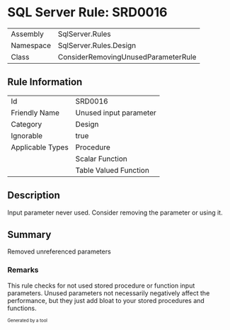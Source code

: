 ﻿# SQL Server Rule: SRD0016
  
|    |    |
|----|----|
| Assembly | SqlServer.Rules |
| Namespace | SqlServer.Rules.Design |
| Class | ConsiderRemovingUnusedParameterRule |
  
## Rule Information
  
|    |    |
|----|----|
| Id | SRD0016 |
| Friendly Name | Unused input parameter |
| Category | Design |
| Ignorable | true |
| Applicable Types | Procedure  |
|   | Scalar Function |
|   | Table Valued Function |
  
## Description
  
Input parameter never used. Consider removing the parameter or using it.
  
## Summary
  
Removed unreferenced parameters
  
### Remarks
  
This rule checks for not used stored procedure or function input parameters. 
Unused parameters not necessarily negatively affect the performance, but they just add bloat
to your stored procedures and functions.
  
<sub><sup>Generated by a tool</sup></sub>

